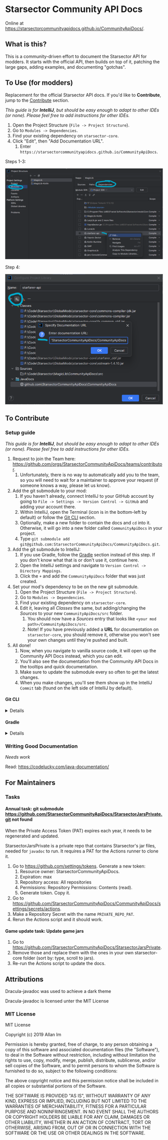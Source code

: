 # Starsector Community API Docs

Online at <https://starsectorcommunityapidocs.github.io/CommunityApiDocs/>.

## What is this?

This is a community-driven effort to document the Starsector API for modders. It starts with the official API, then builds on top of it,
patching the large gaps, adding examples, and documenting "gotchas".

## To Use (for modders)
Replacement for the official Starsector API docs. If you'd like to **Contribute**, jump to the [Contribute](#To-Contribute) section.

_This guide is for **IntelliJ**, but should be easy enough to adapt to other IDEs (or none). Please feel free to add
instructions for other IDEs._

1. Open the Project Structure (`File -> Project Structure`).
2. Go to `Modules -> Dependencies`.
3. Find your existing dependency on `starsector-core`. 
4. Click "Edit", then "Add Documentation URL".
    1. Enter `https://starsectorcommunityapidocs.github.io/CommunityApiDocs`.

Steps 1-3:

   ![Select and edit the Starsector API dependency.](readme_files/intellij-usage-dependency.png "Select and edit the Starsector API dependency.")

Step 4:

 ![Add API url.](readme_files/intellij-usage-docs.png "Add API url.")

## To Contribute

### Setup guide

_This guide is for **IntelliJ**, but should be easy enough to adapt to other IDEs (or none). Please feel free to add
instructions for other IDEs._

1. Request to join the Team here: <https://github.com/orgs/StarsectorCommunityApiDocs/teams/contributor>.
   1. Unfortunately, there is no way to automatically add you to the team, so you will need to wait for a maintainer to
      approve your request (if someone knows a way, please let us know).
2. Add the git submodule to your mod:
    1. If you haven't already, connect IntelliJ to your GitHub account by going to `File -> Settings -> Version Control
       -> GitHub` and adding your account there.
    2. Within IntelliJ, open the Terminal (icon is in the bottom-left by default) or follow the [Git CLI](#Git-CLI) section.
    3. Optionally, make a new folder to contain the docs and `cd` into it. Otherwise, it will go into a new folder called
       `CommunityApiDocs` in your project.
    4. Type `git submodule add git@github.com:StarsectorCommunityApiDocs/CommunityApiDocs.git`.
3. Add the git submodule to IntelliJ: 
    1. If you use Gradle, follow the [Gradle](#Gradle) section instead of this step. If you don't know what that is or don't use it, continue here. 
    2. Open the IntelliJ settings and navigate to `Version Control -> Directory Mappings`.
    3. Click the `+` and add the `CommunityApiDocs` folder that was just created.
4. Set your mod's dependency to be on the new git submodule.
    1. Open the Project Structure (`File -> Project Structure`).
    2. Go to `Modules -> Dependencies`.
    3. Find your existing dependency on `starsector-core`.
    4. Edit it, leaving all _Classes_ the same, but adding/changing the _Sources_ to your new `CommunityApiDocs/src`
       folder.
        1. You should now have a _Sources_ entry that looks like `<your mod path>/CommunityApiDocs/src`.
        2. Note! If you have previously added a **URL** for documentation on `starsector-core`, you should remove it, otherwise you won't see your own changes until they're pushed and built.
5. All done!
    1. Now, when you navigate to vanilla source code, it will open up the Community API Docs instead, which you can
       edit.
    2. You'll also see the documentation from the Community API Docs in the tooltips and quick documentation.
    3. Make sure to update the submodule every so often to get the latest changes.
    4. When you make changes, you'll see them show up in the IntelliJ `Commit` tab (found on the left side of IntelliJ
       by default).


#### Git CLI
<details>

This part is only relevant if you use the **git command line interface**.

To easily be able to use the git CLI, make sure to add the submodule via SSH rather than HTTP:

```shell
git submodule add git@github.com:StarsectorCommunityApiDocs/CommunityApiDocs.git
```

If you haven't already, generate an [ssh-key for Github](https://docs.github.com/en/authentication/connecting-to-github-with-ssh/generating-a-new-ssh-key-and-adding-it-to-the-ssh-agent)
to be able to push without needing to enter credentials.

If you want to commit/push your changes, simply navigate into the CommunityApiDocs folder and follow your
usual workflow for commiting/pushing. No additional steps are required.
</details>

#### Gradle
<details>
This part is only relevant if you are using **Gradle** as a build system.

In order for your IDE to find the source files and allow you to navigate to them, you can add them as a dependency.
To do so, in the dependencies section of your, add the following:

```kotlin
    compileOnly(fileTree("$projectDir/CommunityApiDocs/src/com/fs/starfarer/api"){
        include("*.java")
    })
```

Double-check the path to make sure it matches the submodule path.

Note that this might not be the optimal or most canonical solution, but it did work for me.
</details>

### Writing Good Documentation
_Needs work_

Read: https://codelucky.com/java-documentation/

## For Maintainers

### Tasks

#### Annual task: git submodule  <https://github.com/StarsectorCommunityApiDocs/StarsectorJarsPrivate.git> not found

When the Private Access Token (PAT) expires each year, it needs to be regenerated and updated.

StarsectorJarsPrivate is a private repo that contains Starsector's jar files, needed for `javadoc` to run. It requires a
PAT for the Actions runner to clone it.

1. Go to <https://github.com/settings/tokens>. Generate a new token:
    1. Resource owner: StarsectorCommunityApiDocs.
    2. Expiration: max
    3. Repository access: All repositories
    4. Permissions: Repository Permissions: Contents (read).
    5. Generate token. Copy it.
2. Go to <https://github.com/StarsectorCommunityApiDocs/CommunityApiDocs/settings/secrets/actions>.
3. Make a Repository Secret with the name `PRIVATE_REPO_PAT`.
4. Rerun the Actions script and it should work.

#### Game update task: Update game jars

1. Go to <https://github.com/StarsectorCommunityApiDocs/StarsectorJarsPrivate>.
2. Remove those and replace them with the ones in your own starsector-core folder (sort by: type, scroll to jars).
3. Re-run the Actions script to update the docs.

## Attributions

Dracula-javadoc was used to achieve a dark theme

Dracula-javadoc is licensed unter the MIT License

### MIT License

MIT License

Copyright (c) 2019 Allan Im

Permission is hereby granted, free of charge, to any person obtaining a copy
of this software and associated documentation files (the "Software"), to deal
in the Software without restriction, including without limitation the rights
to use, copy, modify, merge, publish, distribute, sublicense, and/or sell
copies of the Software, and to permit persons to whom the Software is
furnished to do so, subject to the following conditions:

The above copyright notice and this permission notice shall be included in all
copies or substantial portions of the Software.

THE SOFTWARE IS PROVIDED "AS IS", WITHOUT WARRANTY OF ANY KIND, EXPRESS OR
IMPLIED, INCLUDING BUT NOT LIMITED TO THE WARRANTIES OF MERCHANTABILITY,
FITNESS FOR A PARTICULAR PURPOSE AND NONINFRINGEMENT. IN NO EVENT SHALL THE
AUTHORS OR COPYRIGHT HOLDERS BE LIABLE FOR ANY CLAIM, DAMAGES OR OTHER
LIABILITY, WHETHER IN AN ACTION OF CONTRACT, TORT OR OTHERWISE, ARISING FROM,
OUT OF OR IN CONNECTION WITH THE SOFTWARE OR THE USE OR OTHER DEALINGS IN THE
SOFTWARE.
